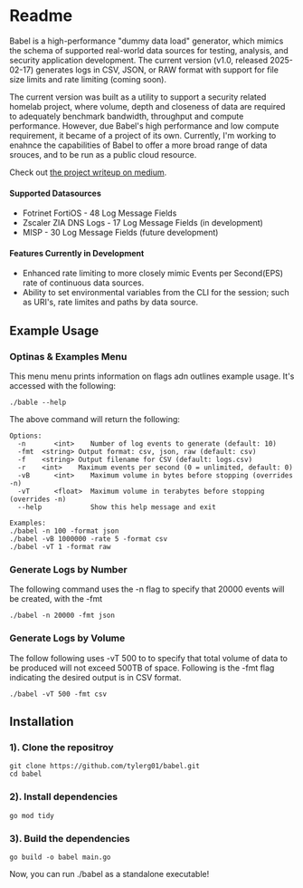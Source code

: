 # Readme
Babel is a high-performance "dummy data load" generator, which mimics the schema of supported real-world data sources for testing, analysis, and security application development. The current version (v1.0, released 2025-02-17) generates logs in CSV, JSON, or RAW format with support for file size limits and rate limiting (coming soon). 

The current version was built as a utility to support a security related homelab project, where volume, depth and closeness of data are required to adequately benchmark bandwidth, throughput and compute performance. However, due Babel's high performance and low compute requirement, it became of a project of its own. Currently, I'm working to enahnce the capabilities of Babel to offer a more broad range of data srouces, and to be run as a public cloud resource. 

Check out [the project writeup on medium](https://t2-security.com/babel-a-high-performance-dummy-data-load-generator-214b153d2cf8). 

#### Supported Datasources
- Fotrinet FortiOS - 48 Log Message Fields
- Zscaler ZIA DNS Logs - 17 Log Message Fields (in development)
- MISP - 30 Log Message Fields (future development)
#### Features Currently in Development
- Enhanced rate limiting to more closely mimic Events per Second(EPS) rate of continuous data sources.
- Ability to set environmental variables from the CLI for the session; such as URI's, rate limites and paths by data source.



## Example Usage

### Optinas & Examples Menu
This menu menu prints information on flags adn outlines example usage. It's accessed with the following:
```
./bable --help
```
The above command will return the following: 
```
Options:
  -n       <int>    Number of log events to generate (default: 10)
  -fmt  <string> Output format: csv, json, raw (default: csv)
  -f    <string> Output filename for CSV (default: logs.csv)
  -r    <int>    Maximum events per second (0 = unlimited, default: 0)
  -vB      <int>    Maximum volume in bytes before stopping (overrides -n)
  -vT      <float>  Maximum volume in terabytes before stopping (overrides -n)
  --help            Show this help message and exit

Examples:
./babel -n 100 -format json
./babel -vB 1000000 -rate 5 -format csv
./babel -vT 1 -format raw
```

### Generate Logs by Number
The following command uses the -n flag to specify that 20000 events will be created, with the -fmt 
```
./babel -n 20000 -fmt json
```

### Generate Logs by Volume
The follow following uses -vT 500 to to specify that total volume of data to be produced will not exceed 500TB of space. Following is the -fmt flag indicating the desired output is in CSV format.
```
./babel -vT 500 -fmt csv
```

## Installation 

### 1). Clone the repositroy
```
git clone https://github.com/tylerg01/babel.git
cd babel

```

### 2). Install dependencies
```
go mod tidy
```

### 3). Build the dependencies
```
go build -o babel main.go
```
Now, you can run ./babel as a standalone executable!
